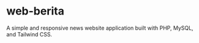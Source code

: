 # web-berita
A simple and responsive news website application built with PHP, MySQL, and Tailwind CSS.
